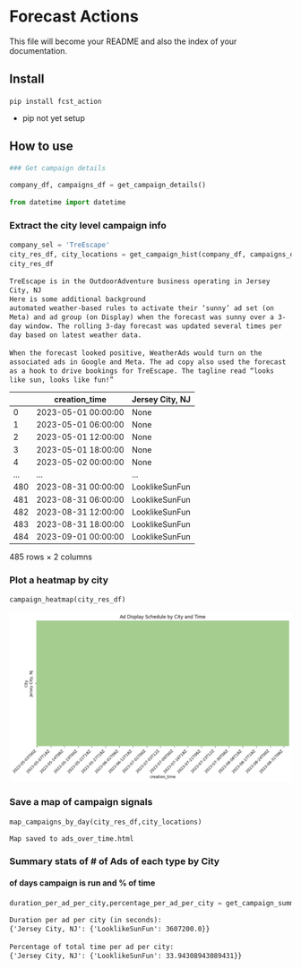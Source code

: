 # Forecast Actions


<!-- WARNING: THIS FILE WAS AUTOGENERATED! DO NOT EDIT! -->

This file will become your README and also the index of your
documentation.

## Install

`pip install fcst_action`

- pip not yet setup

## How to use

``` python
### Get campaign details
```

``` python
company_df, campaigns_df = get_campaign_details()
```

``` python
from datetime import datetime
```

### Extract the city level campaign info

``` python
company_sel = 'TreEscape'
city_res_df, city_locations = get_campaign_hist(company_df, campaigns_df, company_sel = company_sel)
city_res_df
```

    TreEscape is in the OutdoorAdventure business operating in Jersey City, NJ
    Here is some additional background
    automated weather-based rules to activate their ‘sunny’ ad set (on Meta) and ad group (on Display) when the forecast was sunny over a 3-day window. The rolling 3-day forecast was updated several times per day based on latest weather data.

    When the forecast looked positive, WeatherAds would turn on the associated ads in Google and Meta. The ad copy also used the forecast as a hook to drive bookings for TreEscape. The tagline read “looks like sun, looks like fun!”

<div>

<div>
<style scoped>
    .dataframe tbody tr th:only-of-type {
        vertical-align: middle;
    }
&#10;    .dataframe tbody tr th {
        vertical-align: top;
    }
&#10;    .dataframe thead th {
        text-align: right;
    }
</style>

|     | creation_time       | Jersey City, NJ |
|-----|---------------------|-----------------|
| 0   | 2023-05-01 00:00:00 | None            |
| 1   | 2023-05-01 06:00:00 | None            |
| 2   | 2023-05-01 12:00:00 | None            |
| 3   | 2023-05-01 18:00:00 | None            |
| 4   | 2023-05-02 00:00:00 | None            |
| ... | ...                 | ...             |
| 480 | 2023-08-31 00:00:00 | LooklikeSunFun  |
| 481 | 2023-08-31 06:00:00 | LooklikeSunFun  |
| 482 | 2023-08-31 12:00:00 | LooklikeSunFun  |
| 483 | 2023-08-31 18:00:00 | LooklikeSunFun  |
| 484 | 2023-09-01 00:00:00 | LooklikeSunFun  |

<p>485 rows × 2 columns</p>
</div>

</div>

### Plot a heatmap by city

``` python
campaign_heatmap(city_res_df)
```

![](index_files/figure-commonmark/cell-6-output-1.png)

### Save a map of campaign signals

``` python
map_campaigns_by_day(city_res_df,city_locations)
```

    Map saved to ads_over_time.html

### Summary stats of \# of Ads of each type by City

#### of days campaign is run and % of time

``` python
duration_per_ad_per_city,percentage_per_ad_per_city = get_campaign_summary(city_res_df)
```

    Duration per ad per city (in seconds):
    {'Jersey City, NJ': {'LooklikeSunFun': 3607200.0}}

    Percentage of total time per ad per city:
    {'Jersey City, NJ': {'LooklikeSunFun': 33.94308943089431}}
